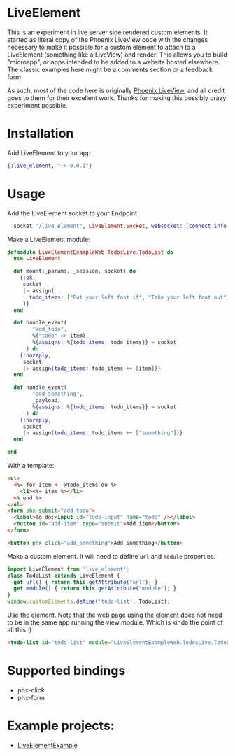# LiveElement

This is an experiment in live server side rendered custom elements. It started as literal copy of 
the Phoenix LiveView code with the changes necessary to make it possible for a custom element to attach 
to a LiveElement (something like a LiveView) and render.  This allows you to build "microapp", or apps intended to be added to a website hosted elsewhere. The classic examples here might be a comments section or a feedback form

As such, most of the code here is originally [Phoenix LiveView](https://github.com/phoenixframework/phoenix_live_view), and all credit goes to them for their excellent work. 
Thanks for making this possibly crazy experiment possible.

# Installation

Add LiveElement to your app

```elixir
{:live_element, "~> 0.0.1"}
```

# Usage

Add the LiveElement socket to your Endpoint

```elixir
  socket "/live_element", LiveElement.Socket, websocket: [connect_info: [session: @session_options]]
```

Make a LiveElement module:

```elixir
defmodule LiveElementExampleWeb.TodosLive.TodoList do
  use LiveElement

  def mount(_params, _session, socket) do
    {:ok,
     socket
     |> assign(
       todo_items: ["Put your left foot if", "Take your left foot out"]
     )}
  end

  def handle_event(
        "add_todo",
        %{"todo" => item},
        %{assigns: %{todo_items: todo_items}} = socket
      ) do
    {:noreply,
     socket
     |> assign(todo_items: todo_items ++ [item])}
  end

  def handle_event(
        "add_something",
        _payload,
        %{assigns: %{todo_items: todo_items}} = socket
      ) do
    {:noreply,
     socket
     |> assign(todo_items: todo_items ++ ["something"])}
  end

end
```

With a template:
```html
<ul>
  <%= for item <- @todo_items do %>
    <li><%= item %></li>
  <% end %>
</ul>
<form phx-submit="add_todo">
  <label>To do:<input id="todo-input" name="todo" /></label>
  <button id="add-item" type="submit">Add item</button>
</form>

<button phx-click="add_something">Add something</button>
```

Make a custom element. It will need to define `url` and `module` properties.

```js
import LiveElement from 'live_element';
class TodoList extends LiveElement {
  get url() { return this.getAttribute("url"); }
  get module() { return this.getAttribute("module"); }
}
window.customElements.define('todo-list', TodoList);
```

Use the element. Note that the web page using the element does not need to be in the same 
app running the view module. Which is kinda the point of all this :)

```html
<todo-list id="todo-list" module="LiveElementExampleWeb.TodosLive.TodoList" url="ws://localhost:4000/live_element"></todo-list>
```

# Supported bindings
* phx-click
* phx-form

# Example projects: 
* [LiveElementExample](https://github.com/gaslight/live_element_example)
